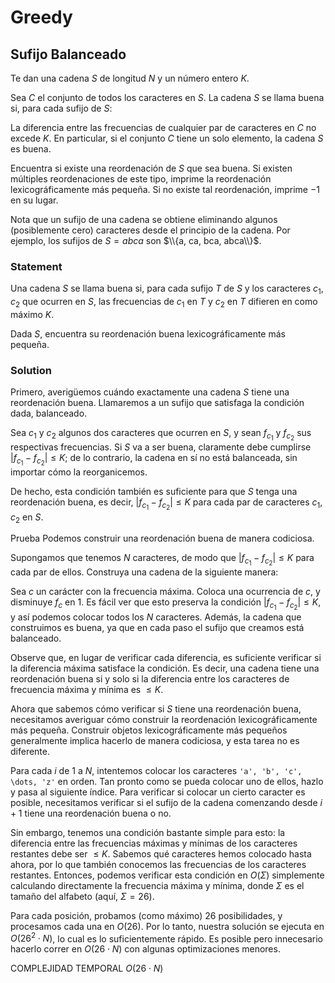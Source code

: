 # Greedy

## Sufijo Balanceado

Te dan una cadena $S$ de longitud $N$ y un número entero $K$.

Sea $C$ el conjunto de todos los caracteres en $S$. La cadena $S$ se llama buena si, para cada sufijo de $S$:

La diferencia entre las frecuencias de cualquier par de caracteres en $C$ no excede $K$.
En particular, si el conjunto $C$ tiene un solo elemento, la cadena $S$ es buena.

Encuentra si existe una reordenación de $S$ que sea buena.
Si existen múltiples reordenaciones de este tipo, imprime la reordenación lexicográficamente más pequeña.
Si no existe tal reordenación, imprime $-1$ en su lugar.

Nota que un sufijo de una cadena se obtiene eliminando algunos (posiblemente cero) caracteres desde el principio de la cadena. Por ejemplo, los sufijos de $S = abca$ son $\\{a, ca, bca, abca\\}$.

### Statement

Una cadena $S$ se llama buena si, para cada sufijo $T$ de $S$ y los caracteres $c_1, c_2$ que ocurren en $S$, las frecuencias de $c_1$ en $T$ y $c_2$ en $T$ difieren en como máximo $K$.

Dada $S$, encuentra su reordenación buena lexicográficamente más pequeña.

### Solution

Primero, averigüemos cuándo exactamente una cadena $S$ tiene una reordenación buena.
Llamaremos a un sufijo que satisfaga la condición dada, balanceado.

Sea $c_1$ y $c_2$ algunos dos caracteres que ocurren en $S$, y sean $f_{c_1}$ y $f_{c_2}$ sus respectivas frecuencias.
Si $S$ va a ser buena, claramente debe cumplirse $\lvert f_{c_1} - f_{c_2} \rvert \leq K$; de lo contrario, la cadena en sí no está balanceada, sin importar cómo la reorganicemos.

De hecho, esta condición también es suficiente para que $S$ tenga una reordenación buena, es decir, $\lvert f_{c_1} - f_{c_2} \rvert \leq K$ para cada par de caracteres $c_1, c_2$ en $S$.

Prueba
Podemos construir una reordenación buena de manera codiciosa.

Supongamos que tenemos $N$ caracteres, de modo que $\lvert f_{c_1} - f_{c_2} \rvert \leq K$ para cada par de ellos.
Construya una cadena de la siguiente manera:

Sea $c$ un carácter con la frecuencia máxima. Coloca una ocurrencia de $c$, y disminuye $f_c$ en $1$.
Es fácil ver que esto preserva la condición $\lvert f_{c_1} - f_{c_2} \rvert \leq K$, y así podemos colocar todos los $N$ caracteres.
Además, la cadena que construimos es buena, ya que en cada paso el sufijo que creamos está balanceado.

Observe que, en lugar de verificar cada diferencia, es suficiente verificar si la diferencia máxima satisface la condición.
Es decir, una cadena tiene una reordenación buena si y solo si la diferencia entre los caracteres de frecuencia máxima y mínima es $\leq K$.

Ahora que sabemos cómo verificar si $S$ tiene una reordenación buena, necesitamos averiguar cómo construir la reordenación lexicográficamente más pequeña.
Construir objetos lexicográficamente más pequeños generalmente implica hacerlo de manera codiciosa, y esta tarea no es diferente.

Para cada $i$ de $1$ a $N$, intentemos colocar los caracteres `'a', 'b', 'c', \dots, 'z'` en orden. Tan pronto como se pueda colocar uno de ellos, hazlo y pasa al siguiente índice.
Para verificar si colocar un cierto caracter es posible, necesitamos verificar si el sufijo de la cadena comenzando desde $i+1$ tiene una reordenación buena o no.

Sin embargo, tenemos una condición bastante simple para esto: la diferencia entre las frecuencias máximas y mínimas de los caracteres restantes debe ser $\leq K$.
Sabemos qué caracteres hemos colocado hasta ahora, por lo que también conocemos las frecuencias de los caracteres restantes.
Entonces, podemos verificar esta condición en $O(\Sigma)$ simplemente calculando directamente la frecuencia máxima y mínima, donde $\Sigma$ es el tamaño del alfabeto (aquí, $\Sigma = 26$).

Para cada posición, probamos (como máximo) $26$ posibilidades, y procesamos cada una en $O(26)$.
Por lo tanto, nuestra solución se ejecuta en $O(26^2 \cdot N)$, lo cual es lo suficientemente rápido.
Es posible pero innecesario hacerlo correr en $O(26 \cdot N)$ con algunas optimizaciones menores.

COMPLEJIDAD TEMPORAL
$O(26 \cdot N)$
